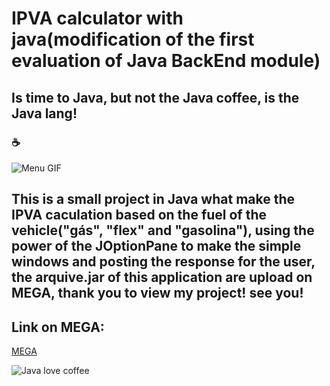 # IPVA calculator with java(modification of the first evaluation of Java BackEnd module)

## Is time to Java, but not the Java coffee, is the Java lang! 
### :coffee:

![Menu GIF](https://i.imgur.com/ImWOdns.gif)
## This is a small project in Java what make the IPVA caculation based on the fuel of the vehicle("gás", "flex" and "gasolina"), using the power of the JOptionPane to make the simple windows and posting the response for the user, the arquive.jar of this application are upload on MEGA, thank you to view my project! see you!

## Link on MEGA:
[MEGA](https://mega.nz/file/vLhGhaLL#o489SHiU1iU02OqgWJPaYidLmrOCzku6PhdUjZYuZ_8)

![Java love coffee](https://media.giphy.com/media/1oKjCzdnatyyMxkdxF/source.gif)
